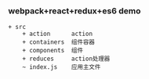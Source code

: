 ### webpack+react+redux+es6  demo

```
+ src
    + action      action
    + containers  组件容器
    + components  组件
    + reduces     action处理器
    ~ index.js    应用主文件
    
```    